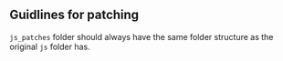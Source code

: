## Guidlines for patching

`js_patches` folder should always have the same folder structure as the original `js` folder has.